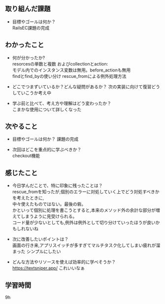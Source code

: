 ## 取り組んだ課題
- 目標やゴールは何か？  
RailsEC課題の完成

## わかったこと
- 何が分かったか?  
resorcesの単数と複数 およびcollectionとaction:  
モデル内でのインスタンス変数は無用。before_actionも無用  
findとfind_byの使い分け
rescue_fromによる例外処理方法

- どこでつまずいているか？どんな疑問があるか？
次の実装に向けて復習どうしていこうか考え中

- 学ぶ前と比べて、考え方や理解はどう変わったか？  
こまかな使用について詳しくなった

## 次やること
- 目標やゴールは何か？
課題の完成

- 次回はどこを重点的に学ぶべきか？  
checkout機能

## 感じたこと
- 今日学んだことで、特に印象に残ったことは？  
rescue_fromを知ったが,個別のエラーに対処していく上でどう対処すべきかを考えたときに,  
中々使えたものではない。最後の砦。  
かといって個別に処理を書こうとすると,本来のメソッド外の余計な部分が増えてしまうように見受けられる。  
コード量が少ないとしても,例外は例外として切り分けていったほうが良いかもしれないね

- 次に改善したいポイントは？  
画面の行き来,アプリスイッチが多すぎてマルチタスク化してしまい疲れが溜まった
シンプルにしたい

- どんな方法やリソースを使えば効率的に学べそうか？
https://textsniper.app/
これいいなぁ

## 学習時間
9h








